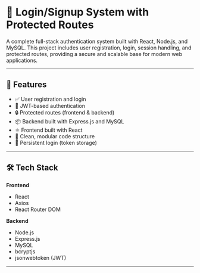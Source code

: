 # 🔐 Login/Signup System with Protected Routes

A complete full-stack authentication system built with React, Node.js, and MySQL.
This project includes user registration, login, session handling, and protected routes, 
providing a secure and scalable base for modern web applications.

---

## 🚀 Features

- ✅ User registration and login
- 🔐 JWT-based authentication
- 🔒 Protected routes (frontend & backend)
- 📦 Backend built with Express.js and MySQL
- ⚛️ Frontend built with React
- 🎯 Clean, modular code structure
- 🔄 Persistent login (token storage)

---

## 🛠️ Tech Stack

**Frontend**
- React
- Axios
- React Router DOM

**Backend**
- Node.js
- Express.js
- MySQL
- bcryptjs
- jsonwebtoken (JWT)

---
